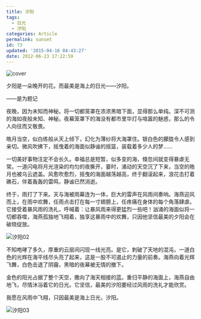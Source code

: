 ```yaml
---
title: 汐阳
tags:
  - 日光
  - 汐阳
categories: Article
permalink: sunset
id: 73
updated: '2015-04-16 04:43:27'
date: 2012-06-23 17:22:59
---
```


![cover](https://cat.yufan.me/cats/011252YTU.jpg)

夕阳是一朵晚开的花。而最美是海上的日光——汐阳。

——是为题记

夜晚，因为未知而神秘。将一切都笼罩在浓浓黑暗下面，显得那么单纯。深不可测的海如夜般未知、神秘。夜幕笼罩下的海没有都市里华灯与喧嚣的魅惑，那么的令人向往而又敬畏。<!--more-->

皓月当空，似白练般从天上倾下，幻化为薄纱将大海罩住。银白色的朦胧令人感到亲切。微风吹拂下，摇曳着的海面似静谧的摇篮，装载着多少人的梦……

一切美好事物注定不会长久。幸福总是短暂，似多变的海，倏忽间就变得暴虐无常。一道闪电将月光渲染的均匀的夜撕开，霎时，涌动的天空沉了下来，当空的皓月也被乌云遮盖。风愈吹愈烈，摇曳的海面越荡越高，终于翻滚起来，浪花击打着礁石，伴着轰轰的雷鸣，静谧已然消逝。

终于，雨打了下来。天与海被雨幕连为一体，巨大的雷声在风雨间奏响。海燕迎风而上，在雨中欢舞，任雨点击打在每一寸翅膀上，任疼痛在身体的每个角落肆虐。它接受着暴风雨的洗礼，呼喊着：让暴风雨来得更猛烈一些吧！汹涌的海面似将一切都吞噬，海燕孤独地飞翔着，独享这暴雨中的欢舞，只因他坚信最美的夕阳会在破晓绽放。

![汐阳02](https://cat.yufan.me/cats/011252mb2.jpg)

不知咆哮了多久，厚重的云层间闪现一线光亮。是它，刺破了天地的混沌，一道白色的光辉在海平线尽头亮了起来，这是一股不可遏止的力量的前奏。海燕向着光辉飞舞，白色击退了阴霾，黑暗的夜幕被无情的撤下。

金色的阳光占据了整个天空，撒向了海天相接的蓝。重归平静的海面上，海燕自由地飞，尽情沐浴着它的日光。它坚信，最美的汐阳要经过风雨的洗礼才能欣赏。

我愿在风雨中飞翔，只因最美是海上日光，汐阳。

![汐阳03](https://cat.yufan.me/cats/011252E6G.jpg)
